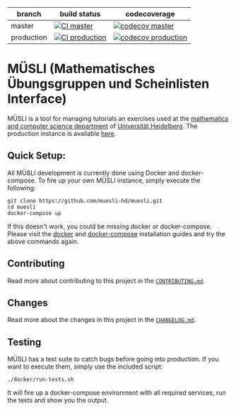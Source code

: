 | branch     | build status                                                                                                                                                | codecoverage                                                                                                                                                |
|------------|-------------------------------------------------------------------------------------------------------------------------------------------------------------|-------------------------------------------------------------------------------------------------------------------------------------------------------------|
| master     | [![CI master](https://github.com/muesli-hd/muesli/actions/workflows/main.yml/badge.svg?branch=master)](https://github.com/muesli-hd/muesli/actions)         | [![codecov master](https://codecov.io/gh/muesli-hd/muesli/branch/master/graph/badge.svg)](https://codecov.io/gh/muesli-hd/muesli/branch/master)             |
| production | [![CI production](https://github.com/muesli-hd/muesli/actions/workflows/main.yml/badge.svg?branch=production)](https://github.com/muesli-hd/muesli/actions) | [![codecov production](https://codecov.io/gh/muesli-hd/muesli/branch/production/graph/badge.svg)](https://codecov.io/gh/muesli-hd/muesli/branch/production) |

# MÜSLI (Mathematisches Übungsgruppen und Scheinlisten Interface)
MÜSLI is a tool for managing tutorials an exercises used at
the [mathematics and computer science department](https://mathinf.uni-heidelberg.de/de)
of [Universität Heidelberg](https://www.uni-heidelberg.de/de). The production instance is
available [here](https://muesli.mathi.uni-heidelberg.de/).

## Quick Setup:

All MÜSLI development is currently done using Docker and docker-compose. To fire up your own MÜSLI instance, simply
execute the following:

    git clone https://github.com/muesli-hd/muesli.git
    cd muesli
    docker-compose up

If this doesn't work, you could be missing docker or docker-compose. Please visit
the [docker](https://docs.docker.com/get-docker/) and [docker-compose](https://docs.docker.com/compose/install/)
installation guides and try the above commands again.

## Contributing
Read more about contributing to this project in the [`CONTRIBUTING.md`](./CONTRIBUTING.md).

## Changes
Read more about the changes in this project in the [`CHANGELOG.md`](./CHANGELOG.md).

## Testing
MÜSLI has a test suite to catch bugs before going into production. If you want to execute them, simply use the included
script:

    ./docker/run-tests.sh

It will fire up a docker-compose environment with all required services, run the tests and show you the output.
